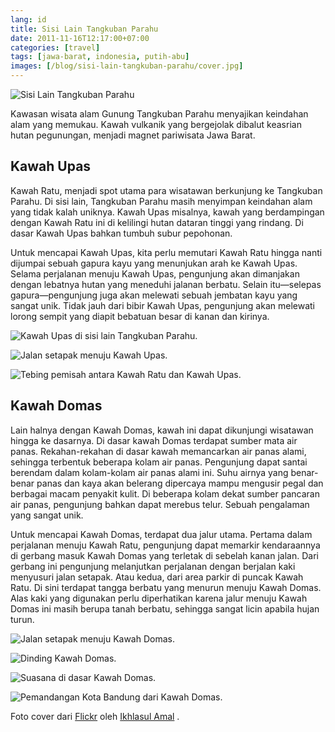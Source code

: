 ```yaml
---
lang: id
title: Sisi Lain Tangkuban Parahu
date: 2011-11-16T12:17:00+07:00
categories: [travel]
tags: [jawa-barat, indonesia, putih-abu]
images: [/blog/sisi-lain-tangkuban-parahu/cover.jpg]
---
```

![Sisi Lain Tangkuban Parahu](cover.jpg)

Kawasan wisata alam Gunung Tangkuban Parahu menyajikan keindahan alam yang memukau. Kawah vulkanik yang bergejolak dibalut keasrian hutan pegunungan, menjadi magnet pariwisata Jawa Barat.

## Kawah Upas

Kawah Ratu, menjadi spot utama para wisatawan berkunjung ke Tangkuban Parahu. Di sisi lain, Tangkuban Parahu masih menyimpan keindahan alam yang tidak kalah uniknya. Kawah Upas misalnya, kawah yang berdampingan dengan Kawah Ratu ini di kelilingi hutan dataran tinggi yang rindang. Di dasar Kawah Upas bahkan tumbuh subur pepohonan.

Untuk mencapai Kawah Upas, kita perlu memutari Kawah Ratu hingga nanti dijumpai sebuah gapura kayu yang menunjukan arah ke Kawah Upas. Selama perjalanan menuju Kawah Upas, pengunjung akan dimanjakan dengan lebatnya hutan yang meneduhi jalanan berbatu. Selain itu—selepas gapura—pengunjung juga akan melewati sebuah jembatan kayu yang sangat unik. Tidak jauh dari bibir Kawah Upas, pengunjung akan melewati lorong sempit yang diapit bebatuan besar di kanan dan kirinya.

![Kawah Upas di sisi lain Tangkuban Parahu.](01-kawah-upas.jpg)

![Jalan setapak menuju Kawah Upas.](02-menuju-sisi-lain-kawah.jpg)

![Tebing pemisah antara Kawah Ratu dan Kawah Upas.](03-kabut-turun.jpg)

## Kawah Domas

Lain halnya dengan Kawah Domas, kawah ini dapat dikunjungi wisatawan hingga ke dasarnya. Di dasar kawah Domas terdapat sumber mata air panas. Rekahan-rekahan di dasar kawah memancarkan air panas alami, sehingga terbentuk beberapa kolam air panas. Pengunjung dapat santai berendam dalam kolam-kolam air panas alami ini. Suhu airnya yang benar-benar panas dan kaya akan belerang dipercaya mampu mengusir pegal dan berbagai macam penyakit kulit. Di beberapa kolam dekat sumber pancaran air panas, pengunjung bahkan dapat merebus telur. Sebuah pengalaman yang sangat unik.

Untuk mencapai Kawah Domas, terdapat dua jalur utama. Pertama dalam perjalanan menuju Kawah Ratu, pengunjung dapat memarkir kendaraannya di gerbang masuk Kawah Domas yang terletak di sebelah kanan jalan. Dari gerbang ini pengunjung melanjutkan perjalanan dengan berjalan kaki menyusuri jalan setapak. Atau kedua, dari area parkir di puncak Kawah Ratu. Di sini terdapat tangga berbatu yang menurun menuju Kawah Domas. Alas kaki yang digunakan perlu diperhatikan karena jalur menuju Kawah Domas ini masih berupa tanah berbatu, sehingga sangat licin apabila hujan turun.

![Jalan setapak menuju Kawah Domas.](04-jalan-setapak-menuju-kawah-domas.jpg)

![Dinding Kawah Domas.](05-dinding-kawah-domas.jpg)

![Suasana di dasar Kawah Domas.](06-kawah-domas.jpg)

![Pemandangan Kota Bandung dari Kawah Domas.](07-memandang-bandung.jpg)

Foto cover dari  [Flickr](https://www.flickr.com/photos/ikhlasulamal/4406247454/in/photostream/)  oleh  [Ikhlasul Amal](https://www.flickr.com/photos/ikhlasulamal/) .

